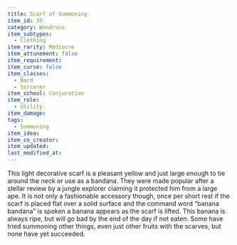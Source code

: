 ```yaml
---
title: Scarf of Summoning
item_id: 35
category: Wondrous
item_subtypes:
  - Clothing
item_rarity: Mediocre
item_attunement: false
item_requirement:
item_curse: false
item_classes:
  - Bard
  - Sorcerer
item_school: Conjuration
item_role:
  - Utility
item_damage:
tags:
  - Summoning
item_idea:
item_co_creator:
item_updated:
last_modified_at:
---
```


This light decorative scarf is a pleasant yellow and just large enough to tie around the neck or use as a bandana. They were made popular after a stellar review by a jungle explorer claiming it protected him from a large ape. It is not only a fashionable accessory though, once per short rest if the scarf is placed flat over a solid surface and the command word “banana bandana” is spoken a banana appears as the scarf is lifted. This banana is always ripe, but will go bad by the end of the day if not eaten.
Some have tried summoning other things, even just other fruits with the scarves, but none have yet succeeded.

